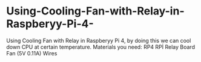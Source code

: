 # Using-Cooling-Fan-with-Relay-in-Raspberyy-Pi-4-
Using Cooling Fan with Relay in Raspberyy Pi 4, by doing this we can cool down CPU at certain temperature.
Materials you need:
    RP4
    RPİ Relay Board
    Fan (5V 0.11A)
    Wires
